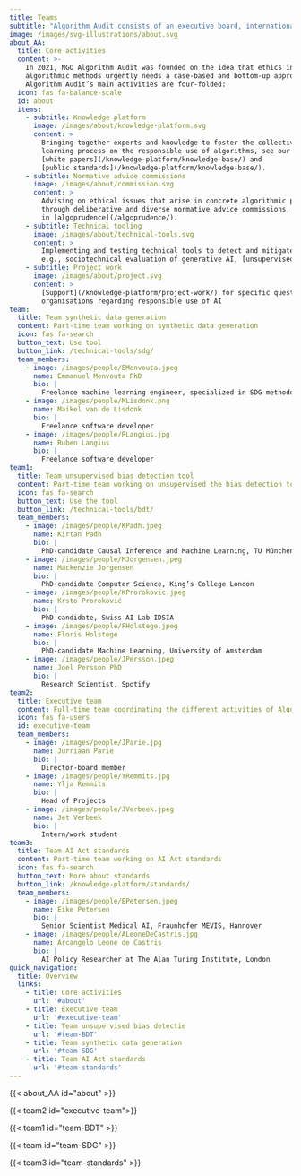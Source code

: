 ```yaml
---
title: Teams
subtitle: "Algorithm Audit consists of an executive board, international advisors, an advisory board and project teams. Learn more about\_our the [governance](/about/boards/) of the organisation."
image: /images/svg-illustrations/about.svg
about_AA:
  title: Core activities
  content: >-
    In 2021, NGO Algorithm Audit was founded on the idea that ethics in
    algorithmic methods urgently needs a case-based and bottom-up approach.
    Algorithm Audit’s main activities are four-folded:
  icon: fas fa-balance-scale
  id: about
  items:
    - subtitle: Knowledge platform
      image: /images/about/knowledge-platform.svg
      content: >
        Bringing together experts and knowledge to foster the collective
        learning process on the responsible use of algorithms, see our
        [white papers](/knowledge-platform/knowledge-base/) and
        [public standards](/knowledge-platform/knowledge-base/).
    - subtitle: Normative advice commissions
      image: /images/about/commission.svg
      content: >
        Advising on ethical issues that arise in concrete algorithmic practice
        through deliberative and diverse normative advice commissions, resulting
        in [algoprudence](/algoprudence/).
    - subtitle: Technical tooling
      image: /images/about/technical-tools.svg
      content: >
        Implementing and testing technical tools to detect and mitigate bias,
        e.g., sociotechnical evaluation of generative AI, [unsupervised bias detection tool](/technical-tools/bdt/) and [synthetic data generation](/technical-tools/sdg/).
    - subtitle: Project work
      image: /images/about/project.svg
      content: >
        [Support](/knowledge-platform/project-work/) for specific questions from public and private sector
        organisations regarding responsible use of AI
team:
  title: Team synthetic data generation
  content: Part-time team working on synthetic data generation
  icon: fas fa-search
  button_text: Use tool
  button_link: /technical-tools/sdg/
  team_members:
    - image: /images/people/EMenvouta.jpeg
      name: Emmanuel Menvouta PhD
      bio: |
        Freelance machine learning engineer, specialized in SDG methodology
    - image: /images/people/MLisdonk.png
      name: Maikel van de Lisdonk
      bio: |
        Freelance software developer
    - image: /images/people/RLangius.jpg
      name: Ruben Langius
      bio: |
        Freelance software developer
team1:
  title: Team unsupervised bias detection tool
  content: Part-time team working on unsupervised the bias detection tool
  icon: fas fa-search
  button_text: Use the tool
  button_link: /technical-tools/bdt/
  team_members:
    - image: /images/people/KPadh.jpeg
      name: Kirtan Padh
      bio: |
        PhD-candidate Causal Inference and Machine Learning, TU München
    - image: /images/people/MJorgensen.jpeg
      name: Mackenzie Jorgensen
      bio: |
        PhD-candidate Computer Science, King’s College London
    - image: /images/people/KProrokovic.jpeg
      name: Krsto Proroković
      bio: |
        PhD-candidate, Swiss AI Lab IDSIA
    - image: /images/people/FHolstege.jpeg
      name: Floris Holstege
      bio: |
        PhD-candidate Machine Learning, University of Amsterdam
    - image: /images/people/JPersson.jpeg
      name: Joel Persson PhD
      bio: |
        Research Scientist, Spotify
team2:
  title: Executive team
  content: Full-time team coordinating the different activities of Algorithm Audit
  icon: fas fa-users
  id: executive-team
  team_members:
    - image: /images/people/JParie.jpg
      name: Jurriaan Parie
      bio: |
        Director-board member
    - image: /images/people/YRemmits.jpg
      name: Ylja Remmits
      bio: |
        Head of Projects 
    - image: /images/people/JVerbeek.jpeg
      name: Jet Verbeek
      bio: |
        Intern/work student
team3:
  title: Team AI Act standards
  content: Part-time team working on AI Act standards
  icon: fas fa-search
  button_text: More about standards
  button_link: /knowledge-platform/standards/
  team_members:
    - image: /images/people/EPetersen.jpeg
      name: Eike Petersen
      bio: |
        Senior Scientist Medical AI, Fraunhofer MEVIS, Hannover
    - image: /images/people/ALeoneDeCastris.jpg
      name: Arcangelo Leone de Castris
      bio: |
        AI Policy Researcher at The Alan Turing Institute, London
quick_navigation:
  title: Overview
  links:
    - title: Core activities
      url: '#about'
    - title: Executive team
      url: '#executive-team'
    - title: Team unsupervised bias detectie
      url: '#team-BDT'
    - title: Team synthetic data generation
      url: '#team-SDG'
    - title: Team AI Act standards
      url: '#team-standards'
---
```


{{< about_AA id="about" >}}

{{< team2 id="executive-team">}}

{{< team1 id="team-BDT" >}}

{{< team id="team-SDG" >}}

{{< team3 id="team-standards" >}}